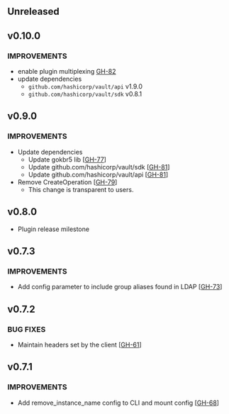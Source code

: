 ## Unreleased

## v0.10.0

### IMPROVEMENTS

* enable plugin multiplexing [GH-82](https://github.com/hashicorp/vault-plugin-auth-kerberos/pull/82)
* update dependencies
  * `github.com/hashicorp/vault/api` v1.9.0
  * `github.com/hashicorp/vault/sdk` v0.8.1

## v0.9.0

### IMPROVEMENTS

* Update dependencies
  * Update gokbr5 lib [[GH-77](https://github.com/hashicorp/vault-plugin-auth-kerberos/pull/77)]
  * Update github.com/hashicorp/vault/sdk [[GH-81](https://github.com/hashicorp/vault-plugin-auth-kerberos/pull/81)]
  * Update github.com/hashicorp/vault/api [[GH-81](https://github.com/hashicorp/vault-plugin-auth-kerberos/pull/81)]
* Remove CreateOperation [[GH-79](https://github.com/hashicorp/vault-plugin-auth-kerberos/pull/79)]
  * This change is transparent to users.

## v0.8.0

* Plugin release milestone

## v0.7.3

### IMPROVEMENTS

* Add config parameter to include group aliases found in LDAP [[GH-73](https://github.com/hashicorp/vault-plugin-auth-kerberos/pull/73)]

## v0.7.2

### BUG FIXES

* Maintain headers set by the client [[GH-61](https://github.com/hashicorp/vault-plugin-auth-kerberos/pull/61)]

## v0.7.1

### IMPROVEMENTS

* Add remove_instance_name config to CLI and mount config  [[GH-68](https://github.com/hashicorp/vault-plugin-auth-kerberos/pull/68)]
